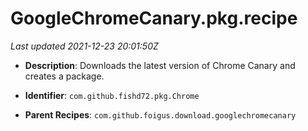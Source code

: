 # GoogleChromeCanary.pkg.recipe

_Last updated 2021-12-23 20:01:50Z_

- **Description**: Downloads the latest version of Chrome Canary and creates a package.

- **Identifier**: `com.github.fishd72.pkg.Chrome`

- **Parent Recipes**: `com.github.foigus.download.googlechromecanary`
